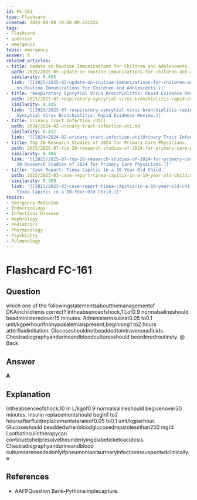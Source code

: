 ```yaml
---
id: FC-161
type: Flashcard
created: 2025-08-08 10:00:09.631322
tags:
- Flashcard
- question
- emergency
topic: emergency
answer: A
related_articles:
- title: Update on Routine Immunizations for Children and Adolescents.
  path: 2025/2025-05-update-on-routine-immunizations-for-children-and-adolescents.md
  similarity: 0.455
  link: '[[2025/2025-05-update-on-routine-immunizations-for-children-and-adolescents|Update
    on Routine Immunizations for Children and Adolescents.]]'
- title: 'Respiratory Syncytial Virus Bronchiolitis: Rapid Evidence Review.'
  path: 2023/2023-07-respiratory-syncytial-virus-bronchiolitis-rapid-evidence-rev.md
  similarity: 0.435
  link: '[[2023/2023-07-respiratory-syncytial-virus-bronchiolitis-rapid-evidence-rev|Respiratory
    Syncytial Virus Bronchiolitis: Rapid Evidence Review.]]'
- title: Urinary Tract Infection (UTI).
  path: 2024/2024-02-urinary-tract-infection-uti.md
  similarity: 0.412
  link: '[[2024/2024-02-urinary-tract-infection-uti|Urinary Tract Infection (UTI).]]'
- title: Top 20 Research Studies of 2024 for Primary Care Physicians.
  path: 2025/2025-07-top-20-research-studies-of-2024-for-primary-care-physicians.md
  similarity: 0.406
  link: '[[2025/2025-07-top-20-research-studies-of-2024-for-primary-care-physicians|Top
    20 Research Studies of 2024 for Primary Care Physicians.]]'
- title: 'Case Report: Tinea Capitis in a 10-Year-Old Child.'
  path: 2023/2023-03-case-report-tinea-capitis-in-a-10-year-old-child.md
  similarity: 0.389
  link: '[[2023/2023-03-case-report-tinea-capitis-in-a-10-year-old-child|Case Report:
    Tinea Capitis in a 10-Year-Old Child.]]'
topics:
- Emergency Medicine
- Endocrinology
- Infectious Disease
- Nephrology
- Pediatrics
- Pharmacology
- Psychiatry
- Pulmonology
---
```


# Flashcard FC-161

## Question

which one of the followingstatementsaboutthemanagementof DKAinchildrenis correct? Intheabsenceofshock,1 Lof0.9 normalsalineshould beadministeredover15 minutes. Administerinsulinat0.05 to0.1 unit/kgperhourifnohypokalemiaispresent,beginning1 to2 hours atterfluidinitiation. Glucoseshouldnotbeaddedtointravenousfluids. Chestradiographyandurineandbloodculturesshould beorderedroutinely. @ Back

## Answer

**A**

## Explanation

Intheabsenceofshock,10 m L/kgof0.9 normalsalineshould begivenover30 minutes. Insulin replacementshould begin1 to2 hoursafterfluidreplacementatarateof0.05 to0.1 unit/kgperhour. Glucoseshould beaddedwhenbloodglucosedropstolessthan250 mg/d Lsothatinsulintherapycan continuetohelpresolvetheunderlyingdiabeticketoacidosis. Chestradiographyandurineandblood culturesareneededonlyifpneumoniaoraurinaryinfectionissuspectedclinically. e

## References

- AAFPQuestion Bank-Pythonsimplecapture.

